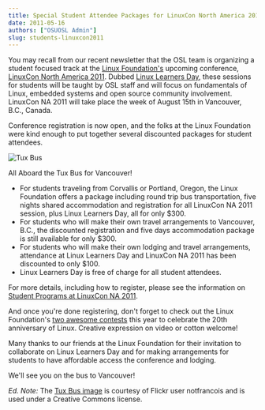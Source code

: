 ```yaml
---
title: Special Student Attendee Packages for LinuxCon North America 2011
date: 2011-05-16
authors: ["OSUOSL Admin"]
slug: students-linuxcon2011
---
```


You may recall from our recent newsletter that the OSL team is organizing a student focused track at the
[Linux Foundation's](http://www.linuxfoundation.org/) upcoming conference,
[LinuxCon North America 2011](http://events.linuxfoundation.org/events/linuxcon). Dubbed
[Linux Learners Day](http://events.linuxfoundation.org/events/linuxcon/student-program), these sessions for students
will be taught by OSL staff and will focus on fundamentals of Linux, embedded systems and open source community
involvement. LinuxCon NA 2011 will take place the week of August 15th in Vancouver, B.C., Canada.

Conference registration is now open, and the folks at the Linux Foundation were kind enough to put together several
discounted packages for student attendees.

![Tux Bus](/images/tux_bus.jpg#center)

All Aboard the Tux Bus for Vancouver!

- For students traveling from Corvallis or Portland, Oregon, the Linux Foundation offers a package including round trip
  bus transportation, five nights shared accommodation and registration for all LinuxCon NA 2011 session, plus Linux
  Learners Day, all for only $300.
- For students who will make their own travel arrangements to Vancouver, B.C., the discounted registration and five days
  accommodation package is still available for only $300.
- For students who will make their own lodging and travel arrangements, attendance at Linux Learners Day and LinuxCon NA
  2011 has been discounted to only $100.
- Linux Learners Day is free of charge for all student attendees.

For more details, including how to register, please see the information on
[Student Programs at LinuxCon NA 2011](http://events.linuxfoundation.org/events/linuxcon/student-program).

And once you're done registering, don't forget to check out the Linux Foundation's
[two awesome contests](http://on.fb.me/irv4tf) this year to celebrate the 20th anniversary of Linux. Creative expression
on video or cotton welcome!

Many thanks to our friends at the Linux Foundation for their invitation to collaborate on Linux Learners Day and for
making arrangements for students to have affordable access the conference and lodging.

We'll see you on the bus to Vancouver!

_Ed. Note:_ The [Tux Bus image](http://www.flickr.com/photos/frenchy/272476420/) is courtesy of Flickr user notfrancois
and is used under a Creative Commons license.
